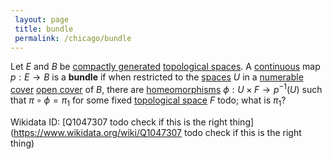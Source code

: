 ```yaml
---
 layout: page
 title: bundle
 permalink: /chicago/bundle
---
```

Let $E$ and $B$ be [compactly generated](https://defsmath.github.io/DefsMath/compactly_generated) [topological spaces](https://defsmath.github.io/DefsMath/topological_space). A [continuous](https://defsmath.github.io/DefsMath/continuous) map $p:E\to B$ is a **bundle** if when restricted to the [spaces](https://defsmath.github.io/DefsMath/subspace_topology) $U$ in a [numerable cover](https://defsmath.github.io/DefsMath/numerable_cover) [open cover](https://defsmath.github.io/DefsMath/open_cover) of $B$, there are [homeomorphisms](https://defsmath.github.io/DefsMath/homeomorphism) $\phi:U\times F\to p^{-1}(U)$ such that $\pi\circ\phi = \pi_1$ for some fixed [topological space](https://defsmath.github.io/DefsMath/topological_space) $F$ todo; what is $\pi_1$?

Wikidata ID: [Q1047307 todo check if this is the right thing](https://www.wikidata.org/wiki/Q1047307 todo check if this is the right thing)